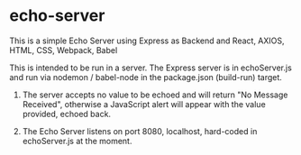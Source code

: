 # echo-server


This is a simple Echo Server using Express as Backend and React, AXIOS, HTML, CSS, Webpack, Babel

This is intended to be run in a server. The Express server is in echoServer.js and run via nodemon / babel-node in the package.json (build-run) target.

1) The server accepts no value to be echoed and will return "No Message Received", otherwise a JavaScript alert will appear with the value provided, echoed back.

2) The Echo Server listens on port 8080, localhost, hard-coded in echoServer.js at the moment.
